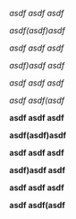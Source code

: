 *asdf *asdf* asdf*

*asdf(*asdf*)asdf*

**asdf* asdf asdf*

**asdf*)asdf asdf*

*asdf asdf *asdf**

*asdf asdf(*asdf**

**asdf **asdf** asdf**

**asdf(**asdf**)asdf**

****asdf** asdf asdf**

****asdf**)asdf asdf**

**asdf asdf **asdf****

**asdf asdf(**asdf****